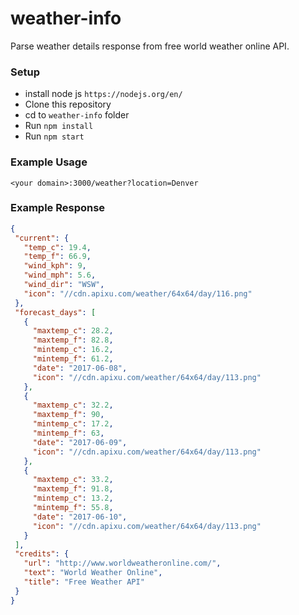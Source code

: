 # weather-info

Parse weather details response from free world weather online API.

### Setup
 * install node js
 `https://nodejs.org/en/`
 * Clone this repository
 * cd to `weather-info` folder
 * Run `npm install`
 * Run `npm start`
 
 ### Example Usage
 `<your domain>:3000/weather?location=Denver`
 
 
 ### Example Response
 ```json
{
  "current": {
    "temp_c": 19.4,
    "temp_f": 66.9,
    "wind_kph": 9,
    "wind_mph": 5.6,
    "wind_dir": "WSW",
    "icon": "//cdn.apixu.com/weather/64x64/day/116.png"
  },
  "forecast_days": [
    {
      "maxtemp_c": 28.2,
      "maxtemp_f": 82.8,
      "mintemp_c": 16.2,
      "mintemp_f": 61.2,
      "date": "2017-06-08",
      "icon": "//cdn.apixu.com/weather/64x64/day/113.png"
    },
    {
      "maxtemp_c": 32.2,
      "maxtemp_f": 90,
      "mintemp_c": 17.2,
      "mintemp_f": 63,
      "date": "2017-06-09",
      "icon": "//cdn.apixu.com/weather/64x64/day/113.png"
    },
    {
      "maxtemp_c": 33.2,
      "maxtemp_f": 91.8,
      "mintemp_c": 13.2,
      "mintemp_f": 55.8,
      "date": "2017-06-10",
      "icon": "//cdn.apixu.com/weather/64x64/day/113.png"
    }
  ],
  "credits": {
    "url": "http://www.worldweatheronline.com/",
    "text": "World Weather Online",
    "title": "Free Weather API"
  }
}
 ```
